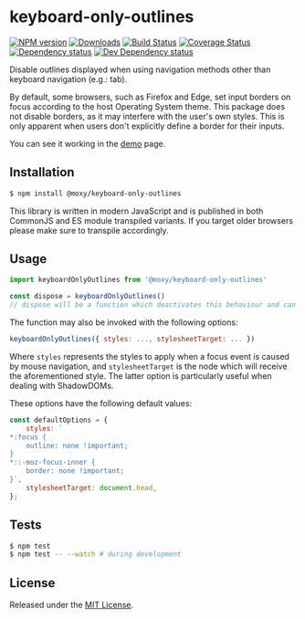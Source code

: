 # keyboard-only-outlines

[![NPM version][npm-image]][npm-url] [![Downloads][downloads-image]][npm-url] [![Build Status][travis-image]][travis-url] [![Coverage Status][codecov-image]][codecov-url] [![Dependency status][david-dm-image]][david-dm-url] [![Dev Dependency status][david-dm-dev-image]][david-dm-dev-url]

[npm-url]:https://npmjs.org/package/@moxy/keyboard-only-outlines
[downloads-image]:https://img.shields.io/npm/dm/@moxy/keyboard-only-outlines.svg
[npm-image]:https://img.shields.io/npm/v/@moxy/keyboard-only-outlines.svg
[travis-url]:https://travis-ci.org/moxystudio/js-keyboard-only-outlines
[travis-image]:https://img.shields.io/travis/moxystudio/js-keyboard-only-outlines/master.svg
[codecov-url]:https://codecov.io/gh/moxystudio/js-keyboard-only-outlines
[codecov-image]:https://img.shields.io/codecov/c/github/moxystudio/js-keyboard-only-outlines/master.svg
[david-dm-url]:https://david-dm.org/moxystudio/js-keyboard-only-outlines
[david-dm-image]:https://img.shields.io/david/moxystudio/js-keyboard-only-outlines.svg
[david-dm-dev-url]:https://david-dm.org/moxystudio/js-keyboard-only-outlines?type=dev
[david-dm-dev-image]:https://img.shields.io/david/dev/moxystudio/js-keyboard-only-outlines.svg

Disable outlines displayed when using navigation methods other than keyboard navigation (e.g.: tab).

By default, some browsers, such as Firefox and Edge, set input borders on focus according to the host Operating System theme.
This package does not disable borders, as it may interfere with the user's own styles.
This is only apparent when users don't explicitly define a border for their inputs.

You can see it working in the [demo](https://moxystudio.github.io/js-keyboard-only-outlines/demo/) page.


## Installation

```sh
$ npm install @moxy/keyboard-only-outlines
```

This library is written in modern JavaScript and is published in both CommonJS and ES module transpiled variants. If you target older browsers please make sure to transpile accordingly.


## Usage

```js
import keyboardOnlyOutlines from '@moxy/keyboard-only-outlines'

const dispose = keyboardOnlyOutlines()
// dispose will be a function which deactivates this behaviour and can be called at any time

```

The function may also be invoked with the following options:

```js
keyboardOnlyOutlines({ styles: ..., stylesheetTarget: ... })
```

Where `styles` represents the styles to apply when a focus event is caused by mouse navigation, and `stylesheetTarget` is the node which will receive the aforementioned style. The latter option is particularly useful when dealing with ShadowDOMs.

These options have the following default values:

```js
const defaultOptions = {
    styles: `
*:focus {
    outline: none !important;
}
*::-moz-focus-inner {
    border: none !important;
}`,
    stylesheetTarget: document.head,
};
```


## Tests

```sh
$ npm test
$ npm test -- --watch # during development
```


## License

Released under the [MIT License](https://www.opensource.org/licenses/mit-license.php).
